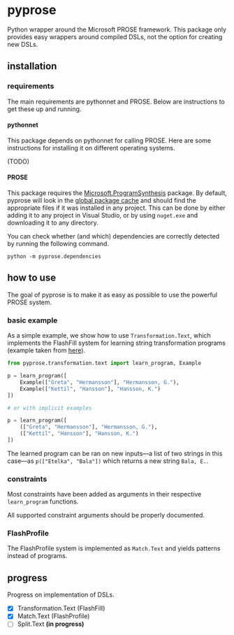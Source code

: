 # pyprose

Python wrapper around the Microsoft PROSE framework. This package only provides easy wrappers around compiled DSLs, not the option for creating new DSLs.

## installation

### requirements

The main requirements are pythonnet and PROSE. Below are instructions to get these up and running. 

#### pythonnet

This package depends on pythonnet for calling PROSE. Here are some instructions for installing it on different operating systems.

(TODO)

#### PROSE

This package requires the [Microsoft.ProgramSynthesis](https://www.nuget.org/packages/Microsoft.ProgramSynthesis/) package. By default, pyprose will look in the [global package cache](https://docs.microsoft.com/en-us/nuget/consume-packages/managing-the-global-packages-and-cache-folders) and should find the appropriate files if it was installed in any project. This can be done by either adding it to any project in Visual Studio, or by using `nuget.exe` and downloading it to any directory.

You can check whether (and which) dependencies are correctly detected by running the following command.

```console
python -m pyprose.dependencies
```

## how to use

The goal of pyprose is to make it as easy as possible to use the powerful PROSE system.

### basic example

As a simple example, we show how to use `Transformation.Text`, which implements the FlashFill system for learning string  transformation programs (example taken from  [here](https://microsoft.github.io/prose/documentation/transformation-text/intro/)).

```python
from pyprose.transformation.text import learn_program, Example

p = learn_program([
    Example(["Greta", "Hermansson"], "Hermansson, G."),
    Example(["Kettil", "Hansson"], "Hansson, K.")
])

# or with implicit examples

p = learn_program([
    (["Greta", "Hermansson"], "Hermansson, G."),
    (["Kettil", "Hansson"], "Hansson, K.")
])
```

The learned program can be ran on new inputs—a list of two strings in this case—as `p(["Etelka", "Bala"])` which returns a new string `Bala, E.`.

### constraints

Most constraints have been added as arguments in their respective `learn_program` functions.

All supported constraint arguments should be properly documented.

### FlashProfile

The FlashProfile system is implemented as `Match.Text` and yields patterns instead of programs.

## progress

Progress on implementation of DSLs.

- [x] Transformation.Text (FlashFill)
- [x] Match.Text (FlashProfile)
- [ ] Split.Text **(in progress)**
